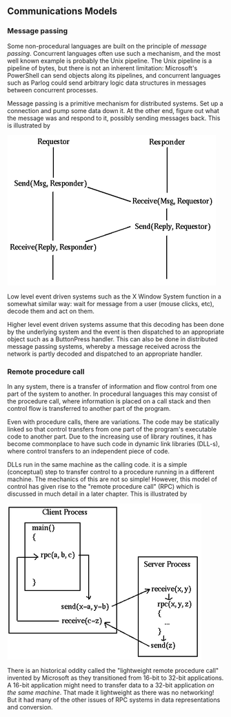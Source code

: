 ## Communications Models

### Message passing

Some non-procedural languages are built on the principle of *message passing*. Concurrent languages often use such a mechanism, and the most well known example is probably the Unix pipeline. The Unix pipeline is a pipeline of bytes, but there is not an inherent limitation: Microsoft's PowerShell can send objects along its pipelines, and concurrent languages such as Parlog could send arbitrary logic data structures in messages between concurrent processes.

Message passing is a primitive mechanism for distributed systems. Set up a connection and pump some data down it. At the other end, figure out what the message was and respond to it, possibly sending messages back. This is illustrated by 

![message-passing](../assets/msg.gif)

 Low level event driven systems such as the X Window System function in a somewhat similar way: wait for message from a user (mouse clicks, etc), decode them and act on them.

Higher level event driven systems assume that this decoding has been done by the underlying system and the event is then dispatched to an appropriate object such as a ButtonPress handler. This can also be done in distributed message passing systems, whereby a message received across the network is partly decoded and dispatched to an appropriate handler. 

### Remote procedure call

In any system, there is a transfer of information and flow control from one part of the system to another. In procedural languages this may consist of the procedure call, where information is placed on a call stack and then control flow is transferred to another part of the program.

Even with procedure calls, there are variations. The code may be statically linked so that control transfers from one part of the program's executable code to another part. Due to the increasing use of library routines, it has become commonplace to have such code in dynamic link libraries (DLL-s), where control transfers to an independent piece of code.

DLLs run in the same machine as the calling code. it is a simple (conceptual) step to transfer control to a procedure running in a different machine. The mechanics of this are not so simple! However, this model of control has given rise to the "remote procedure call" (RPC) which is discussed in much detail in a later chapter. This is illustrated by 

![rpc](../assets/rpc.gif)

There is an historical oddity called the "lightweight remote procedure call" invented by Microsoft as they transitioned from 16-bit to 32-bit applications. A 16-bit application might need to transfer data to a 32-bit application *on the same machine*. That made it lightweight as there was no networking! But it had many of the other issues of RPC systems in data representations and conversion. 